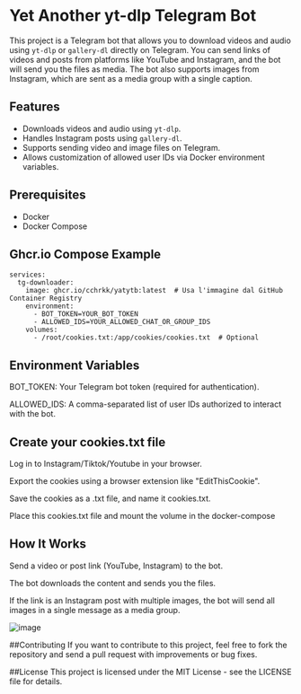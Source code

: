 # Yet Another yt-dlp Telegram Bot

This project is a Telegram bot that allows you to download videos and audio using `yt-dlp` or `gallery-dl` directly on Telegram. You can send links of videos and posts from platforms like YouTube and Instagram, and the bot will send you the files as media. The bot also supports images from Instagram, which are sent as a media group with a single caption.

## Features

- Downloads videos and audio using `yt-dlp`.
- Handles Instagram posts using `gallery-dl`.
- Supports sending video and image files on Telegram.
- Allows customization of allowed user IDs via Docker environment variables.

## Prerequisites

- Docker
- Docker Compose

##  Ghcr.io Compose Example

```version: "3.8"
services:
  tg-downloader:
    image: ghcr.io/cchrkk/yatytb:latest  # Usa l'immagine dal GitHub Container Registry
    environment:
      - BOT_TOKEN=YOUR_BOT_TOKEN
      - ALLOWED_IDS=YOUR_ALLOWED_CHAT_OR_GROUP_IDS
    volumes:
      - /root/cookies.txt:/app/cookies/cookies.txt  # Optional
```

## Environment Variables
BOT_TOKEN: Your Telegram bot token (required for authentication).

ALLOWED_IDS: A comma-separated list of user IDs authorized to interact with the bot.
##  Create your cookies.txt file
Log in to Instagram/Tiktok/Youtube in your browser.

Export the cookies using a browser extension like "EditThisCookie".

Save the cookies as a .txt file, and name it cookies.txt.

Place this cookies.txt file and mount the volume in the docker-compose

## How It Works
Send a video or post link (YouTube, Instagram) to the bot.

The bot downloads the content and sends you the files.

If the link is an Instagram post with multiple images, the bot will send all images in a single message as a media group.

![image](https://github.com/user-attachments/assets/b11edc73-09d5-49de-86fe-79b7e98f1efc)

##Contributing
If you want to contribute to this project, feel free to fork the repository and send a pull request with improvements or bug fixes.

##License
This project is licensed under the MIT License - see the LICENSE file for details.
